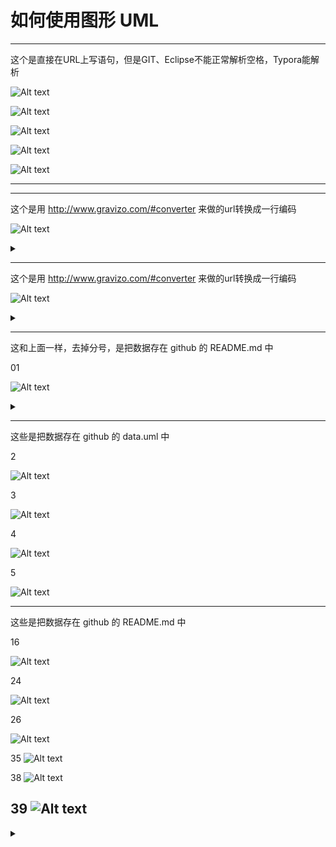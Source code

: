 



# 如何使用图形 UML





------

这个是直接在URL上写语句，但是GIT、Eclipse不能正常解析空格，Typora能解析

![Alt text](http://g.gravizo.com/g?a->b:hello;b->a:h1w2iw;)


![Alt text](http://g.gravizo.com/svg?a->b:hello;b->a:h1w2iw;)

![Alt text](http://g.gravizo.com/svg?a->b:hello%20d%20d;b->a:h1w2iw;)



![Alt text](http://g.gravizo.com/g?a-->b:how%20are%20you;note%20right:greeting;a->a:i%20am%20thinking;b->%20a:fine;  )





![Alt text](http://g.gravizo.com/g?HTTP-[web%20server];[web%20server]-[app%20server];%20database%20"mysql"{;[database];};[app%20server]-[database];   )

------


[^1]: sdsds
[^n]: sdsdsdsdss
[^7]: 5464646

[^6]: trtr dssd "sds"

------

这个是用 http://www.gravizo.com/#converter 来做的url转换成一行编码

![Alt text](https://g.gravizo.com/svg?digraph%20G%20%7B%0A%20%20%20%20aize%20%3D%224%2C4%22%3B%0A%20%20%20%20main%20%5Bshape%3Dbox%5D%3B%0A%20%20%20%20main%20-%3E%20parse%20%5Bweight%3D8%5D%3B%0A%20%20%20%20parse%20-%3E%20execute%3B%0A%20%20%20%20main%20-%3E%20init%20%5Bstyle%3Ddotted%5D%3B%0A%20%20%20%20main%20-%3E%20cleanup%3B%0A%20%20%20%20execute%20-%3E%20%7B%20make_string%3B%20printf%7D%0A%20%20%20%20init%20-%3E%20make_string%3B%0A%20%20%20%20edge%20%5Bcolor%3Dred%5D%3B%0A%20%20%20%20main%20-%3E%20printf%20%5Bstyle%3Dbold%2Clabel%3D%22100%20times%22%5D%3B%0A%20%20%20%20make_string%20%5Blabel%3D%22make%20a%20string%22%5D%3B%0A%20%20%20%20node%20%5Bshape%3Dbox%2Cstyle%3Dfilled%2Ccolor%3D%22.7%20.3%201.0%22%5D%3B%0A%20%20%20%20execute%20-%3E%20compare%3B%0A%7D )

<details> 
<summary></summary>


```
digraph G {
    aize ="4,4";
    main [shape=box];
    main -> parse [weight=8];
    parse -> execute;
    main -> init [style=dotted];
    main -> cleanup;
    execute -> { make_string; printf}
    init -> make_string;
    edge [color=red];
    main -> printf [style=bold,label="100 times"];
    make_string [label="make a string"];
    node [shape=box,style=filled,color=".7 .3 1.0"];
    execute -> compare;
}
```

</details>

------

这个是用 http://www.gravizo.com/#converter 来做的url转换成一行编码

![Alt text](https://g.gravizo.com/svg?%40startuml%3B%0A(*)%20--%3E%20if%20%22Some%20Test%22%20then%3B%0A%20%20--%3E%5Btrue%5D%20%22activity%201%22%3B%0A%20%20if%20%22%22%20then%3B%0A%20%20%20%20-%3E%20%22activity%203%22%20as%20a3%3B%0A%20%20else%3B%0A%20%20%20%20if%20%22Other%20test%22%20then%3B%0A%20%20%20%20%20%20-left-%3E%20%22activity%205%22%3B%0A%20%20%20%20else%3B%0A%20%20%20%20%20%20--%3E%20%22activity%206%22%3B%0A%20%20%20%20endif%3B%0A%20%20endif%3B%0Aelse%3B%0A%20%20-%3E%5Bfalse%5D%20%22activity%202%22%3B%0Aendif%3B%0A%0Aa3%20--%3E%20if%20%22last%20test%22%20then%3B%0A%20%20--%3E%20%22activity%207%22%3B%0Aelse%3B%0A%20%20-%3E%20%22activity%208%22%3B%0Aendif%3B%0A%40enduml)


<details> 
<summary></summary>

```
没有;的话，gravizo不能识别。有;的话，PlantUML不能解析
@startuml;
(*) --> if "Some Test" then;
  -->[true] "activity 1";
  if "" then;
    -> "activity 3" as a3;
  else;
    if "Other test" then;
      -left-> "activity 5";
    else;
      --> "activity 6";
    endif;
  endif;
else;
  ->[false] "activity 2";
endif;

a3 --> if "last test" then;
  --> "activity 7";
else;
  -> "activity 8";
endif;
@enduml

```
</details>



------

这和上面一样，去掉分号，是把数据存在 github 的 README.md 中

01

![Alt text](https://g.gravizo.com/source/svg/wjmark01?https%3A%2F%2Fraw.githubusercontent.com%2Ftestwind-cn%2Fdpw%2Fmaster/README.md  )

<details> 
<summary></summary>

```
没有;的话，gravizo不能识别。有;的话，PlantUML不能解析
wjmark01
@startuml
(*) --> if "Some Test" then
  -->[true] "activity 1"
  if "" then
    -> "activity 3" as a3
  else
    if "Other test" then
      -left-> "activity 5"
    else
      --> "activity 6"
    endif
  endif
else
  ->[false] "activity 2"
endif

a3 --> if "last test" then
  --> "activity 7"
else
  -> "activity 8"
endif
@enduml
wjmark01

```
</details>


------




这些是把数据存在 github 的 data.uml 中

2

![Alt text](https://g.gravizo.com/source/svg/wjmark02?https://raw.githubusercontent.com/testwind-cn/dpw/master/data.uml )

3

![Alt text](https://g.gravizo.com/source/svg/wjmark03?https://raw.githubusercontent.com/testwind-cn/dpw/master/data.uml )

4

![Alt text](https://g.gravizo.com/source/svg/wjmark04?https://raw.githubusercontent.com/testwind-cn/dpw/master/data.uml )

5

![Alt text](https://g.gravizo.com/source/svg/wjmark05?https://raw.githubusercontent.com/testwind-cn/dpw/master/data.uml )

------

这些是把数据存在 github 的 README.md 中

16

![Alt text](https://g.gravizo.com/source/svg/wjmark16?https%3A%2F%2Fraw.githubusercontent.com%2Ftestwind-cn%2Fdpw%2Fmaster/README.md  )


24

![Alt text](https://g.gravizo.com/source/svg/wjmark24?https%3A%2F%2Fraw.githubusercontent.com%2Ftestwind-cn%2Fdpw%2Fmaster/README.md )

26

![Alt text](https://g.gravizo.com/source/svg/wjmark26?https%3A%2F%2Fraw.githubusercontent.com%2Ftestwind-cn%2Fdpw%2Fmaster/README.md )


35
![Alt text](https://g.gravizo.com/source/svg/wjmark35?https%3A%2F%2Fraw.githubusercontent.com%2Ftestwind-cn%2Fdpw%2Fmaster/README.md )


38
![Alt text](https://g.gravizo.com/source/svg/wjmark38?https%3A%2F%2Fraw.githubusercontent.com%2Ftestwind-cn%2Fdpw%2Fmaster/README.md )


39
![Alt text](https://g.gravizo.com/source/svg/wjmark39?https%3A%2F%2Fraw.githubusercontent.com%2Ftestwind-cn%2Fdpw%2Fmaster/README.md )
------

<details> 
<summary></summary>

https://g.gravizo.com/source/svg/wjmark26?https://raw.githubusercontent.com/testwind-cn/dpw/master/README.md

```

wjmark16
left to right direction; 
skinparam packageStyle rect;
actor customer;actor chef;
rectangle restaurant {customer ->(teat food);
customer -> (pay for food);
chef -> (cook food);}  

wjmark16



wjmark24
digraph G {
    aize ="4,4";
           主程序 [shape=box];
           主程序 -> 处理 [weight=8];
            处理 -> 执行;
           主程序 -> init [style=dotted];
           主程序 -> cleanup;
             执行 -> { make_string; printf}
    init -> make_string;
    edge [color=red];
           主程序 -> printf [style=bold,label="100 times"];
    make_string [label="make a string"];
    node [shape=box,style=filled,color=".7 .3 1.0"];
             执行 -> compare;
  }
wjmark24



wjmark26
@startuml
class Dummy {
- private field1
# protected field2
+ public field3
~ package method13()
- private method1237()
# protected method4()
+ public method2()
}
@enduml
wjmark26






wjmark35
@startuml
object Object01
object Object02
object Object03
object Object04
object Object05
object Object06
object Object07我
object Object08

Object01 <|-- Object02
Object03 *-- Object04
Object05 o-- "5" Object06
Object07我 .. Object08 : "some 我labels"
@enduml
wjmark35



wjmark37
@startuml

(*) --> if "Some Test" then

  -->[true] "activity 1"

  if "" then
    -> "activity 3" as a3
  else
    if "Other test" then
      -left-> "activity 5"
    else
      --> "activity 6"
    endif
  endif

else

  ->[false] "activity 2"

endif

a3 --> if "last test" then
  --> "activity 7"
else
  -> "activity 8"
endif

@enduml 
wjmark37






wjmark38
@startuml

title 流程图

(*) --> "步骤1处理"
--> "步骤2处理"
if "条件1判断" then
    ->[true] "条件1成立时执行的动作"
    if "分支条件2判断" then
        ->[no] "条件2不成立时执行的动作"
        -> === 中间流程汇总点1 ===
    else
        -->[yes] === 中间流程汇总点1 ===
    endif
    if "分支条件3判断" then
        -->[yes] "分支条件3成立时执行的动作"
        --> "Page.onRender ()" as render
        --> === REDIRECT_CHECK ===
    else
        -->[no] "分支条件3不成立时的动作"
        --> render
    endif
else
    -->[false] === REDIRECT_CHECK ===
endif

if "条件4判断" then
    ->[yes] "条件4成立时执行的动作"
    --> "流程最后结点"
else
endif
--> "流程最后结点"
-->(*)

@enduml
wjmark38


wjmark39
@startuml

start
:"步骤1处理";
:"步骤2处理";
if ("条件1判断") then (true)
    :条件1成立时执行的动作;
    if ("分支条件2判断") then (no)
        :"条件2不成立时执行的动作";
    else
        if ("条件3判断") then (yes)
            :"条件3成立时的动作";
        else (no)
            :"条件3不成立时的动作";
        endif
    endif
    :"顺序步骤3处理";
endif

if ("条件4判断") then (yes)
:"条件4成立的动作";
else
    if ("条件5判断") then (yes)
        :"条件5成立时的动作";
    else (no)
        :"条件5不成立时的动作";
    endif
endif
stop
@enduml
wjmark39

```


</details>







